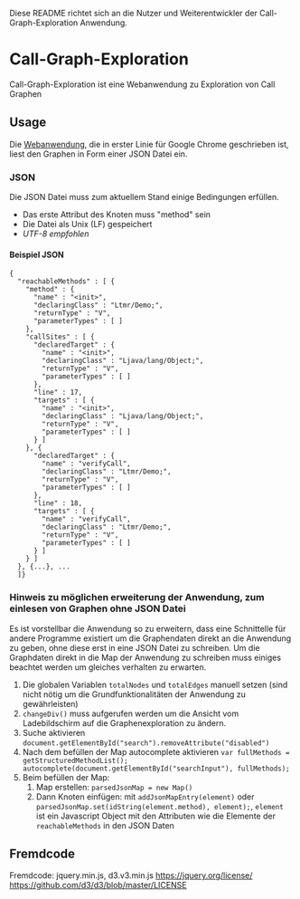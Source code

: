 Diese README richtet sich an die Nutzer und Weiterentwickler der Call-Graph-Exploration Anwendung.

# Call-Graph-Exploration
Call-Graph-Exploration ist eine Webanwendung zu Exploration von Call Graphen


## Usage
Die [Webanwendung](https://martinkem.github.io/Call-Graph-Exploration/), die in erster Linie für Google Chrome geschrieben ist, liest den Graphen in Form einer JSON Datei ein. 

### JSON
Die JSON Datei muss zum aktuellem Stand einige Bedingungen erfüllen.

* Das erste Attribut des Knoten muss "method" sein
* Die Datei als Unix (LF) gespeichert
* _UTF-8 empfohlen_

#### Beispiel JSON
    {
      "reachableMethods" : [ {
        "method" : {
          "name" : "<init>",
          "declaringClass" : "Ltmr/Demo;",
          "returnType" : "V",
          "parameterTypes" : [ ]
        },
        "callSites" : [ {
          "declaredTarget" : {
            "name" : "<init>",
            "declaringClass" : "Ljava/lang/Object;",
            "returnType" : "V",
            "parameterTypes" : [ ]
          },
          "line" : 17,
          "targets" : [ {
            "name" : "<init>",
            "declaringClass" : "Ljava/lang/Object;",
            "returnType" : "V",
            "parameterTypes" : [ ]
          } ]
        }, {
          "declaredTarget" : {
            "name" : "verifyCall",
            "declaringClass" : "Ltmr/Demo;",
            "returnType" : "V",
            "parameterTypes" : [ ]
          },
          "line" : 18,
          "targets" : [ {
            "name" : "verifyCall",
            "declaringClass" : "Ltmr/Demo;",
            "returnType" : "V",
            "parameterTypes" : [ ]
          } ]
        } ]
      }, {...}, ...
      ]}

### Hinweis zu möglichen erweiterung der Anwendung, zum einlesen von Graphen ohne JSON Datei
Es ist vorstellbar die Anwendung so zu erweitern, dass eine Schnittelle für andere Programme existiert um die Graphendaten direkt an die Anwendung zu geben, ohne diese erst in eine JSON Datei zu schreiben.
Um die Graphdaten direkt in die Map der Anwendung zu schreiben muss einiges beachtet werden um gleiches verhalten zu erwarten.

1. Die globalen Variablen `totalNodes` und `totalEdges` manuell setzen (sind nicht nötig um die Grundfunktionalitäten der Anwendung zu gewährleisten)
2. `changeDiv()` muss aufgerufen werden um die Ansicht vom Ladebildschirm auf die Graphenexploration zu ändern.
3. Suche aktivieren `document.getElementById("search").removeAttribute("disabled")`
4. Nach dem befüllen der Map  autocomplete aktivieren `var fullMethods = getStructuredMethodList(); autocomplete(document.getElementById("searchInput"), fullMethods);`
5. Beim befüllen der Map: 
	1. Map erstellen: `parsedJsonMap = new Map()`
	2. Dann Knoten einfügen: mit `addJsonMapEntry(element)` oder `parsedJsonMap.set(idString(element.method), element);`, `element` ist ein Javascript Object mit den Attributen wie die Elemente der `reachableMethods` in den JSON Daten

## Fremdcode
Fremdcode: jquery.min.js, d3.v3.min.js
https://jquery.org/license/
https://github.com/d3/d3/blob/master/LICENSE
